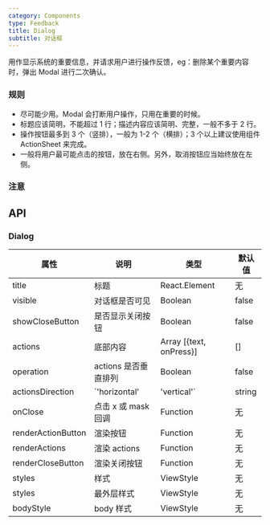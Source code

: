 ```yaml
---
category: Components
type: Feedback
title: Dialog
subtitle: 对话框
---
```


用作显示系统的重要信息，并请求用户进行操作反馈，eg：删除某个重要内容时，弹出 Modal 进行二次确认。

### 规则
- 尽可能少用。Modal 会打断用户操作，只用在重要的时候。
- 标题应该简明，不能超过 1 行；描述内容应该简明、完整，一般不多于 2 行。
- 操作按钮最多到 3 个（竖排），一般为 1-2 个（横排）；3 个以上建议使用组件 ActionSheet 来完成。
- 一般将用户最可能点击的按钮，放在右侧。另外，取消按钮应当始终放在左侧。

### 注意


## API

### Dialog

属性 | 说明 | 类型 | 默认值
----|-----|------|------
| title | 标题 | React.Element | 无 |
| visible | 对话框是否可见 | Boolean | false |
| showCloseButton | 是否显示关闭按钮 | Boolean | false |
| actions | 底部内容 | Array [{text, onPress}] | [] |
| operation | actions 是否垂直排列 | Boolean | false |
| actionsDirection | `'horizontal' | 'vertical'` | string | 'horizontal' |
| onClose | 点击 x 或 mask 回调 | Function | 无 |
| renderActionButton | 渲染按钮 | Function | 无 |
| renderActions | 渲染 actions | Function | 无 |
| renderCloseButton | 渲染关闭按钮 | Function | 无 |
| styles | 样式 | ViewStyle | 无 |
| styles | 最外层样式 | ViewStyle | 无 |
| bodyStyle | body 样式 | ViewStyle | 无 |
